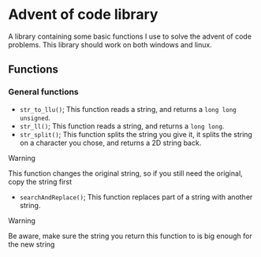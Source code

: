 # Advent of code library

A library containing some basic functions I use to solve the advent of code problems. This library should work on both windows and linux.

## Functions

### General functions

-   `str_to_llu()`; This function reads a string, and returns a `long long unsigned`.
-   `str_ll()`; This function reads a string, and returns a `long long`.
-   `str_split()`; This function splits the string you give it, it splits the string on a character you chose, and returns a 2D string back.
> [!WARNING]
> This function changes the original string, so if you still need the original, copy the string first

-   `searchAndReplace()`; This function replaces part of a string with another string.
> [!WARNING]
> Be aware, make sure the string you return this function to is big enough for the new string